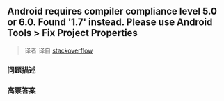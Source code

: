 ## Android requires compiler compliance level 5.0 or 6.0. Found '1.7' instead. Please use Android Tools > Fix Project Properties

> 译者 译自 [stackoverflow](http://stackoverflow.com/questions/7637144/android-requires-compiler-compliance-level-5-0-or-6-0-found-1-7-instead-plea) 

### 问题描述 

### 高票答案 

